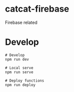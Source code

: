 # catcat-firebase
Firebase related

# Develop
```shell
# Develop
npm run dev

# Local serve
npm run serve

# Deploy functions
npm run deploy
```